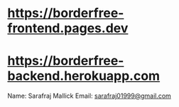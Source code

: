 # https://borderfree-frontend.pages.dev

# https://borderfree-backend.herokuapp.com

Name: Sarafraj Mallick
Email: sarafraj01999@gmail.com
